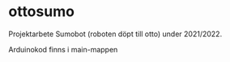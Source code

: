 # ottosumo
Projektarbete Sumobot (roboten döpt till otto) under 2021/2022.


Arduinokod finns i main-mappen
